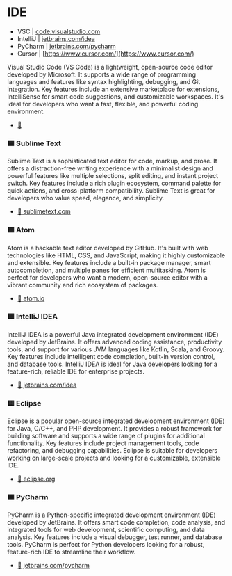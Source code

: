 # IDE

* VSC | [code.visualstudio.com](https://code.visualstudio.com/)
* IntelliJ | [jetbrains.com/idea](https://www.jetbrains.com/idea/)
* PyCharm | [jetbrains.com/pycharm](https://www.jetbrains.com/pycharm/)
* Cursor | [https://www.cursor.com/](https://www.cursor.com/)

Visual Studio Code (VS Code) is a lightweight, open-source code editor developed by Microsoft. It supports a wide range of programming languages and features like syntax highlighting, debugging, and Git integration. Key features include an extensive marketplace for extensions, IntelliSense for smart code suggestions, and customizable workspaces. It's ideal for developers who want a fast, flexible, and powerful coding environment.

* [🔗 ](https://code.visualstudio.com/)

### 🟦 Sublime Text

Sublime Text is a sophisticated text editor for code, markup, and prose. It offers a distraction-free writing experience with a minimalist design and powerful features like multiple selections, split editing, and instant project switch. Key features include a rich plugin ecosystem, command palette for quick actions, and cross-platform compatibility. Sublime Text is great for developers who value speed, elegance, and simplicity.

* [🔗 sublimetext.com](https://www.sublimetext.com/)

### 🟪 Atom

Atom is a hackable text editor developed by GitHub. It's built with web technologies like HTML, CSS, and JavaScript, making it highly customizable and extensible. Key features include a built-in package manager, smart autocompletion, and multiple panes for efficient multitasking. Atom is perfect for developers who want a modern, open-source editor with a vibrant community and rich ecosystem of packages.

* [🔗 atom.io](https://atom.io/)

### 🟩 IntelliJ IDEA

IntelliJ IDEA is a powerful Java integrated development environment (IDE) developed by JetBrains. It offers advanced coding assistance, productivity tools, and support for various JVM languages like Kotlin, Scala, and Groovy. Key features include intelligent code completion, built-in version control, and database tools. IntelliJ IDEA is ideal for Java developers looking for a feature-rich, reliable IDE for enterprise projects.

* [🔗 jetbrains.com/idea](https://www.jetbrains.com/idea/)

### 🟨 Eclipse

Eclipse is a popular open-source integrated development environment (IDE) for Java, C/C++, and PHP development. It provides a robust framework for building software and supports a wide range of plugins for additional functionality. Key features include project management tools, code refactoring, and debugging capabilities. Eclipse is suitable for developers working on large-scale projects and looking for a customizable, extensible IDE.

* [🔗 eclipse.org](https://www.eclipse.org/)

### 🟧 PyCharm

PyCharm is a Python-specific integrated development environment (IDE) developed by JetBrains. It offers smart code completion, code analysis, and integrated tools for web development, scientific computing, and data analysis. Key features include a visual debugger, test runner, and database tools. PyCharm is perfect for Python developers looking for a robust, feature-rich IDE to streamline their workflow.

* [🔗 jetbrains.com/pycharm](https://www.jetbrains.com/pycharm/)

